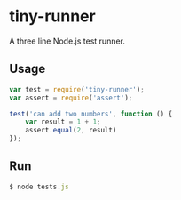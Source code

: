 # tiny-runner

A three line Node.js test runner.

## Usage

```js
var test = require('tiny-runner');
var assert = require('assert');

test('can add two numbers', function () {
	var result = 1 + 1;
	assert.equal(2, result)
});
```

## Run

```js
$ node tests.js
```